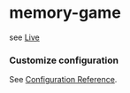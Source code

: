# memory-game

see [Live](https://paulyves.github.io/memory-game-ac/)

### Customize configuration
See [Configuration Reference](https://cli.vuejs.org/config/).
